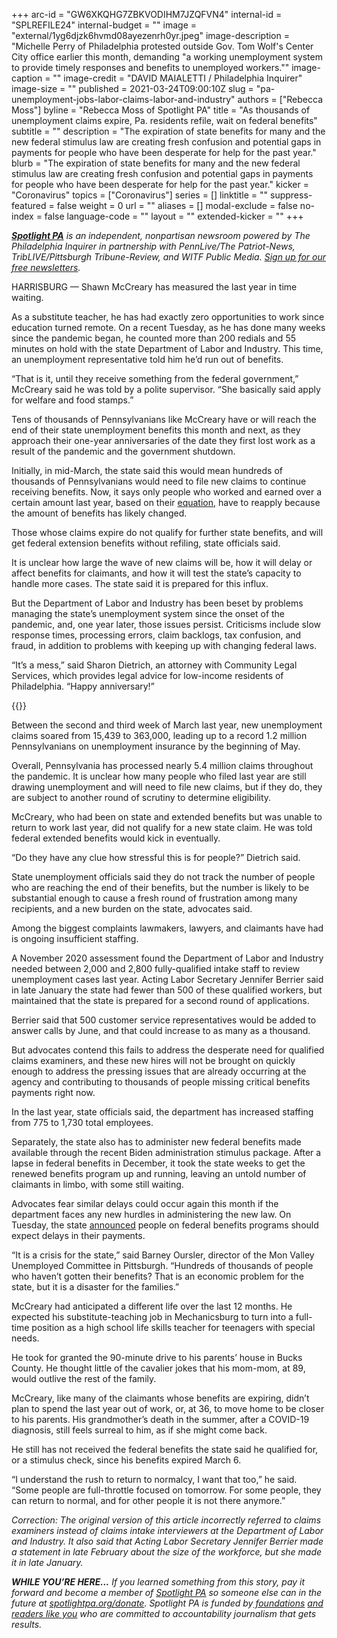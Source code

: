 +++
arc-id = "GW6XKQHG7ZBKVODIHM7JZQFVN4"
internal-id = "SPLREFILE24"
internal-budget = ""
image = "external/1yg6djzk6hvmd08ayezenrh0yr.jpeg"
image-description = "Michelle Perry of Philadelphia protested outside Gov. Tom Wolf's Center City office earlier this month, demanding \"a working unemployment system to provide timely responses and benefits to unemployed workers.\""
image-caption = ""
image-credit = "DAVID MAIALETTI / Philadelphia Inquirer"
image-size = ""
published = 2021-03-24T09:00:10Z
slug = "pa-unemployment-jobs-labor-claims-labor-and-industry"
authors = ["Rebecca Moss"]
byline = "Rebecca Moss of Spotlight PA"
title = "As thousands of unemployment claims expire, Pa. residents refile, wait on federal benefits"
subtitle = ""
description = "The expiration of state benefits for many and the new federal stimulus law are creating fresh confusion and potential gaps in payments for people who have been desperate for help for the past year."
blurb = "The expiration of state benefits for many and the new federal stimulus law are creating fresh confusion and potential gaps in payments for people who have been desperate for help for the past year."
kicker = "Coronavirus"
topics = ["Coronavirus"]
series = []
linktitle = ""
suppress-featured = false
weight = 0
url = ""
aliases = []
modal-exclude = false
no-index = false
language-code = ""
layout = ""
extended-kicker = ""
+++

<a href="https://www.spotlightpa.org/"><i><b>Spotlight PA</b></i></a><i> is an independent, nonpartisan newsroom powered by The Philadelphia Inquirer in partnership with PennLive/The Patriot-News, TribLIVE/Pittsburgh Tribune-Review, and WITF Public Media. </i><a href="https://www.spotlightpa.org/newsletters"><i>Sign up for our free newsletters</i></a><i>.</i>

HARRISBURG — Shawn McCreary has measured the last year in time waiting.

As a substitute teacher,  he has had exactly zero opportunities  to work since education turned remote. On a recent Tuesday, as he has done many weeks since the pandemic began, he counted more than 200 redials and 55 minutes on hold with the state Department of Labor and Industry. This time, an unemployment representative told him he’d run out of benefits.

“That is it, until they receive something from the federal government,” McCreary said he was told by a polite supervisor. “She basically said apply for welfare and food stamps.”

Tens of thousands of Pennsylvanians like McCreary have or will reach the end of their state unemployment benefits this month and next, as they approach their one-year anniversaries of the date they first lost work as a result of the pandemic and the government shutdown.

<script src="https://www.spotlightpa.org/embed.js" async></script><div data-spl-embed-version="1" data-spl-src="https://www.spotlightpa.org/embeds/newsletter/"></div>

Initially, in mid-March, the state said this would mean hundreds of thousands of Pennsylvanians would need to file new claims to continue receiving benefits. Now, it says only people who worked and earned over a certain amount last year, based on their <a href="https://www.uc.pa.gov/unemployment-benefits/ManageBenefits/Pages/Renew-Benefit-Year.aspx" target=_blank>equation</a>, have to reapply because the amount of benefits has likely changed.

Those whose claims expire do not qualify for further state benefits, and will get federal extension benefits without refiling, state officials said.

It is unclear how large the wave of new claims will be, how it will delay or affect benefits for claimants, and how it will test the state’s capacity to handle more cases. The state said it is prepared for this influx.

But the Department of Labor and Industry has been beset by problems managing the state’s unemployment system since the onset of the pandemic, and, one year later, those issues persist. Criticisms include slow response times, processing errors, claim backlogs, tax confusion, and fraud, in addition to problems with keeping up with changing federal laws.

“It’s a mess,” said Sharon Dietrich, an attorney with Community Legal Services, which provides legal advice for low-income residents of Philadelphia. “Happy anniversary!”

{{<picture src="external/sev479jfk157gey3b7kfb9wjtr.jpeg" description="Acting Secretary Jennifer Berrier of the Department of Labor and Industry answers House lawmakers&#39; questions at a budget hearing earlier this month." caption="Acting Secretary Jennifer Berrier of the Department of Labor and Industry answers House lawmakers&#39; questions at a budget hearing earlier this month." credit="Spotlight PA">}} 

Between the second and third week of March last year, new unemployment claims soared from 15,439 to 363,000, leading up to a record 1.2 million Pennsylvanians on unemployment insurance by the beginning of May.

Overall, Pennsylvania has processed nearly 5.4 million claims throughout the pandemic. It is unclear how many people who filed last year are still drawing unemployment and will need to file new claims, but if they do, they are subject to another round of scrutiny to determine eligibility.

McCreary, who had been on state and extended benefits but was unable to return to work last year, did not qualify for a new state claim. He was told federal extended benefits would kick in eventually.

“Do they have any clue how stressful this is for people?” Dietrich said.

State unemployment officials said they do not track the number of people who are reaching the end of their benefits, but the number is likely to be substantial enough to cause a fresh round of frustration among many recipients, and a new burden on the state, advocates said.

Among the biggest complaints lawmakers, lawyers, and claimants have had is ongoing insufficient staffing.

A November 2020 assessment found the Department of Labor and Industry needed between 2,000 and 2,800 fully-qualified intake staff to review unemployment cases last year. Acting Labor Secretary Jennifer Berrier said in late January the state had fewer than 500 of these qualified workers, but maintained that the state is prepared for a second round of applications.

Berrier said that 500 customer service representatives would be added to answer calls by June, and that could increase to as many as a thousand.

But advocates contend this fails to address the desperate need for qualified claims examiners, and these new hires will not be brought on quickly enough to address the pressing issues that are already occurring at the agency and contributing to thousands of people missing critical benefits payments right now.

In the last year, state officials said, the department has increased staffing from 775 to 1,730 total employees.

Separately, the state also has to administer new federal benefits made available through the recent Biden administration stimulus package. After a lapse in federal benefits in December, it took the state weeks to get the renewed benefits program up and running, leaving an untold number of claimants in limbo, with some still waiting.

Advocates fear similar delays could occur again this month if the department faces any new hurdles in administering the new law. On Tuesday, the state <a href="https://www.uc.pa.gov/COVID-19/Pages/Important-Updates.aspx?fbclid=IwAR2SetckhC9vAeGXBEPm27D7unBNlSwlWEPOZcOowMtxkoTtpJoYn_tD3_I">announced</a> people on federal benefits programs should expect delays in their payments.

“It is a crisis for the state,” said Barney Oursler, director of the Mon Valley Unemployed Committee in Pittsburgh. “Hundreds of thousands of people who haven’t gotten their benefits? That is an economic problem for the state, but it is a disaster for the families.”

<script src="https://www.spotlightpa.org/embed.js" async></script><div data-spl-embed-version="1" data-spl-src="https://www.spotlightpa.org/embeds/donate/?teaser_text=If%20you%20learned%20something%20from%20this%20report%2C%20pay%20it%20forward%20and%20become%20a%20member%20of%20Spotlight%20PA%20so%20someone%20else%20can%20in%20the%20future.&cta_text=CLICK%20TO%20CONTRIBUTE&eyebrow_text=WHILE%20YOU'RE%20HERE..."></div>

McCreary had anticipated a different life over the last 12 months. He expected his substitute-teaching job in Mechanicsburg to turn into a full-time position as a high school life skills teacher for teenagers with special needs.

He took for granted the 90-minute drive to his parents’ house in Bucks County. He thought little of the cavalier jokes that his mom-mom, at 89, would outlive the rest of the family.

McCreary, like many of the claimants whose benefits are expiring, didn’t plan to spend the last year out of work, or, at 36, to move home to be closer to his parents. His grandmother’s death in the summer, after a COVID-19 diagnosis, still feels surreal to him, as if she might come back.

He still has not received the federal benefits the state said he qualified for, or a stimulus check, since his benefits expired March 6.

“I understand the rush to return to normalcy, I want that too,” he said. “Some people are full-throttle focused on tomorrow. For some people, they can return to normal, and for other people it is not there anymore.”

<i>Correction: The original version of this article incorrectly referred to claims examiners instead of claims intake interviewers at the Department of Labor and Industry. It also said that Acting Labor Secretary Jennifer Berrier made a statement in late February about the size of the workforce, but she made it in late January.</i>

<i><b>WHILE YOU’RE HERE...</b></i><i> If you learned something from this story, pay it forward and become a member of </i><a href="https://www.spotlightpa.org/"><i>Spotlight PA</i></a><i> so someone else can in the future at </i><a href="http://spotlightpa.org/donate"><i>spotlightpa.org/donate</i></a><i>. Spotlight PA is funded by</i><a href="https://www.spotlightpa.org/support"><i> foundations</i></a><i> </i><a href="https://www.spotlightpa.org/support"><i>and readers like you</i></a><i> who are committed to accountability journalism that gets results.</i>
